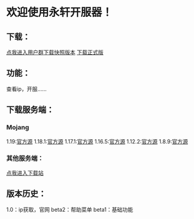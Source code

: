 # 欢迎使用永轩开服器！
## 下载：
[点我进入用户群下载快照版本](https://jq.qq.com/?_wv=1027&k=y6Byl2XV)
[下载正式版](https://share.weiyun.com/oUdbuuta)
## 功能：
查看ip，开服……
## 下载服务端：
### Mojang
1.19:[官方源](https://launcher.mojang.com/v1/objects/e00c4052dac1d59a1188b2aa9d5a87113aaf1122/server.jar)
1.18.1:[官方源](https://launcher.mojang.com/v1/objects/125e5adf40c659fd3bce3e66e67a16bb49ecc1b9/server.jar)
1.17.1:[官方源](https://launcher.mojang.com/v1/objects/a16d67e5807f57fc4e550299cf20226194497dc2/server.jar)
1.16.5:[官方源](https://launcher.mojang.com/v1/objects/1b557e7b033b583cd9f66746b7a9ab1ec1673ced/server.jar)
1.12.2:[官方源](https://launcher.mojang.com/v1/objects/886945bfb2b978778c3a0288fd7fab09d315b25f/server.jar)
1.8.9:[官方源](https://launcher.mojang.com/v1/objects/b58b2ceb36e01bcd8dbf49c8fb66c55a9f0676cd/server.jar)
### 其他服务端：
[点我进入下载站](https://mcres.net/)
## 版本历史：
1.0：ip获取，官网
beta2：帮助菜单
beta1：基础功能
